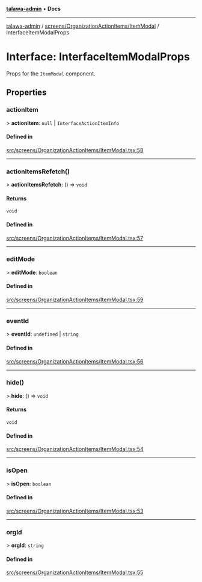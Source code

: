 [**talawa-admin**](../../../../README.md) • **Docs**

***

[talawa-admin](../../../../modules.md) / [screens/OrganizationActionItems/ItemModal](../README.md) / InterfaceItemModalProps

# Interface: InterfaceItemModalProps

Props for the `ItemModal` component.

## Properties

### actionItem

\> **actionItem**: `null` \| `InterfaceActionItemInfo`

#### Defined in

[src/screens/OrganizationActionItems/ItemModal.tsx:58](https://github.com/PalisadoesFoundation/talawa-admin/blob/4bef0939e3fab4672bfd3599312195b8557e01a3/src/screens/OrganizationActionItems/ItemModal.tsx#L58)

***

### actionItemsRefetch()

\> **actionItemsRefetch**: () =\> `void`

#### Returns

`void`

#### Defined in

[src/screens/OrganizationActionItems/ItemModal.tsx:57](https://github.com/PalisadoesFoundation/talawa-admin/blob/4bef0939e3fab4672bfd3599312195b8557e01a3/src/screens/OrganizationActionItems/ItemModal.tsx#L57)

***

### editMode

\> **editMode**: `boolean`

#### Defined in

[src/screens/OrganizationActionItems/ItemModal.tsx:59](https://github.com/PalisadoesFoundation/talawa-admin/blob/4bef0939e3fab4672bfd3599312195b8557e01a3/src/screens/OrganizationActionItems/ItemModal.tsx#L59)

***

### eventId

\> **eventId**: `undefined` \| `string`

#### Defined in

[src/screens/OrganizationActionItems/ItemModal.tsx:56](https://github.com/PalisadoesFoundation/talawa-admin/blob/4bef0939e3fab4672bfd3599312195b8557e01a3/src/screens/OrganizationActionItems/ItemModal.tsx#L56)

***

### hide()

\> **hide**: () =\> `void`

#### Returns

`void`

#### Defined in

[src/screens/OrganizationActionItems/ItemModal.tsx:54](https://github.com/PalisadoesFoundation/talawa-admin/blob/4bef0939e3fab4672bfd3599312195b8557e01a3/src/screens/OrganizationActionItems/ItemModal.tsx#L54)

***

### isOpen

\> **isOpen**: `boolean`

#### Defined in

[src/screens/OrganizationActionItems/ItemModal.tsx:53](https://github.com/PalisadoesFoundation/talawa-admin/blob/4bef0939e3fab4672bfd3599312195b8557e01a3/src/screens/OrganizationActionItems/ItemModal.tsx#L53)

***

### orgId

\> **orgId**: `string`

#### Defined in

[src/screens/OrganizationActionItems/ItemModal.tsx:55](https://github.com/PalisadoesFoundation/talawa-admin/blob/4bef0939e3fab4672bfd3599312195b8557e01a3/src/screens/OrganizationActionItems/ItemModal.tsx#L55)
